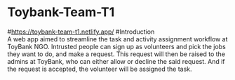 # Toybank-Team-T1
#https://toybank-team-t1.netlify.app/
#Introduction  
A web app aimed to streamline the task and activity assignment workflow at ToyBank NGO. Intrusted people can sign up as volunteers and pick the jobs they want to do, and make a request. This request will then be raised to the admins at ToyBank, who can either allow or decline the said request. And if the request is accepted, the volunteer will be assigned the task.

